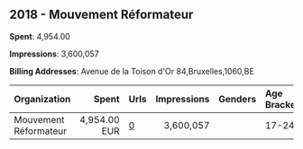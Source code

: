 ## 2018 - Mouvement Réformateur 
**Spent**: 4,954.00

**Impressions**: 3,600,057

**Billing Addresses**: Avenue de la Toison d'Or 84,Bruxelles,1060,BE

|Organization|Spent|Urls|Impressions|Genders|Age Brackets|Country Codes|
|:---|---:|:---|---:|:---|:---|:---|
|Mouvement Réformateur|4,954.00 EUR|[0](https://www.snap.com/political-ads/asset/1c8568e3386973efb52a3a61956143ee740e4db298ce31129f7804f61605bd2b?mediaType=mp4)|3,600,057||17-24|belgium|
